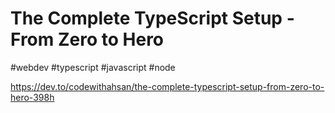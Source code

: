 # The Complete TypeScript Setup - From Zero to Hero

#webdev
#typescript
#javascript
#node

https://dev.to/codewithahsan/the-complete-typescript-setup-from-zero-to-hero-398h
